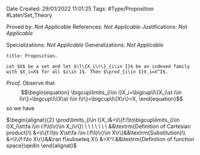 <div class="topSpace"></div>

Date Created: 29/01/2022 11:01:25
Tags: #Type/Proposition #Later/Set_Theory

Proved by: <i>Not Applicable</i>
References: <i>Not Applicable</i>
Justifications: <i>Not Applicable</i>

Specializations: <i>Not Applicable</i>
Generalizations: <i>Not Applicable</i>

``` ad-Proposition
title: Proposition.

Let $X$ be a set and let $\l\{X_i\r\}_{i\in I}$ be an indexed family with $X_i=X$ for all $i\in I$. Then $\prod_{i\in I}X_i=X^I$.

```

<i>Proof.</i> Observe that
$$\begin{equation}
    \bigcup\limits_{i\in I}X_i=\bigcup\l\{X_i\st i\in I\r\}=\bigcup\l\{X\st i\in I\r\}=\bigcup\l\{X\r\}=X,
\end{equation}$$
so we have

$\begin{alignat}{2}
    \prod\limits_{i\in I}X_i&=\l\{f:I\to\bigcup\limits_{i\in I}X_i\st\fa i\in I:f\l(i\r)\in X_i\r\}\ \ \ \ \ \ \ \ &&\textrm{Definition of Cartesian product}\\
    &=\l\{f:I\to X\st\fa i\in I:f\l(i\r)\in X\r\}&&\textrm{Substitution}\\
    &=\l\{f:I\to X\r\}&&\ran f\subseteq X\\
    &=X^I.&&\textrm{Definition of function space}\qedin
\end{alignat}$
